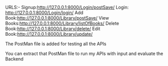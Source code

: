 URLS:-
    Signup:http://127.0.0.1:8000/Login/postSave/
    Login: http://127.0.0.1:8000/Login/login/
    Add Book:http://127.0.0.1:8000/Library/postSave/
    View Books:http://127.0.0.1:8000/Library/listOfBooks/
    Delete Book:http://127.0.0.1:8000/Library/delete/
    Edit Book:http://127.0.0.1:8000/Library/update/

The PostMan file is added for testing all the APIs 

You can extract that PostMan file to run my APIs with input and evaluate the Backend
